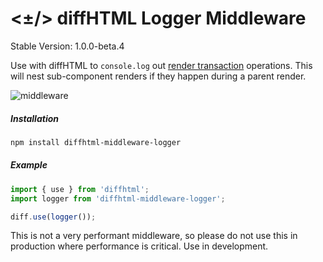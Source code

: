 # <±/> diffHTML Logger Middleware

Stable Version: 1.0.0-beta.4

Use with diffHTML to `console.log` out [render
transaction](https://diffhtml.org/#transaction) operations. This will nest
sub-component renders if they happen during a parent render.

![middleware](https://cloud.githubusercontent.com/assets/181635/23392088/32cacd8a-fd2e-11e6-9b95-e3124d827eea.png)

##### Installation

``` sh
npm install diffhtml-middleware-logger
```

##### Example

``` javascript
import { use } from 'diffhtml';
import logger from 'diffhtml-middleware-logger';

diff.use(logger());
```

This is not a very performant middleware, so please do not use this in
production where performance is critical. Use in development.
